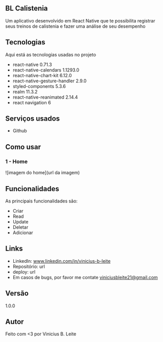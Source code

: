 ## BL Calistenia
Um aplicativo desenvolvido em React Native que te possibilita registrar seus treinos de calistenia e fazer uma análise de seu desempenho

## Tecnologias
>
Aqui está as tecnologias usadas no projeto

 - react-native 0.71.3
 - react-native-calendars 1.1293.0
 - react-native-chart-kit 6.12.0
 - react-native-gesture-handler 2.9.0
 - styled-components 5.3.6
 - realm 11.3.2
 - react-native-reanimated 2.14.4
 - react navigation 6
 
 ## Serviços usados
  
  - Github

## Como usar

### 1 - Home
  ![imagem do home](url da imagem)

## Funcionalidades

As principais funcionalidades são:
 - Criar
 - Read
 - Update
 - Deletar
 - Adicionar

## Links
 - LinkedIn:  www.linkedin.com/in/vinicius-b-leite
 - Repositório: url
 - deploy: url	
 - Em casos de bugs, por favor me contate
  viniciusbleite21@gmail.com

## Versão
 1.0.0

## Autor
Feito com <3 por Vinicius B. Leite
